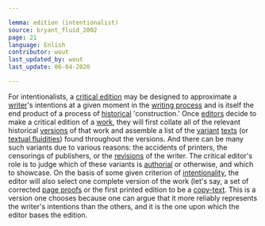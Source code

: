 ```yaml
---

lemma: edition (intentionalist)
source: bryant_fluid_2002
page: 21
language: Enlish
contributor: wout
last_updated_by: wout
last_update: 06-04-2020

---
```


For intentionalists, a [critical edition](editionCritical.html) may be designed to approximate a [writer](writer.html)'s intentions at a given moment in the [writing process](writingProcess.html) and is itself the end product of a process of [historical](history.html) 'construction.' Once [editors](editionScholarly.html) decide to make a critical edition of a [work](work.html), they will first collate all of the relevant historical [versions](version.html) of that work and assemble a list of the [variant](variant.html) [texts](text.html) (or [textual fluidities](textFluid.html)) found throughout the versions. And there can be many such variants due to various reasons: the accidents of printers, the censorings of publishers, or the [revisions](revision.html) of the writer. The critical editor's role is to judge which of these variants is [authorial](authorial.html) or otherwise, and which to showcase. On the basis of some given criterion of [intentionality](intentionality.html), the editor will also select one complete version of the work (let's say, a set of corrected [page proofs](proofsPage.html) or the first printed edition to be a [copy-text](copytext). This is a version one chooses because one can argue that it more reliably represents the writer's intentions than the others, and it is the one upon which the editor bases the edition.
